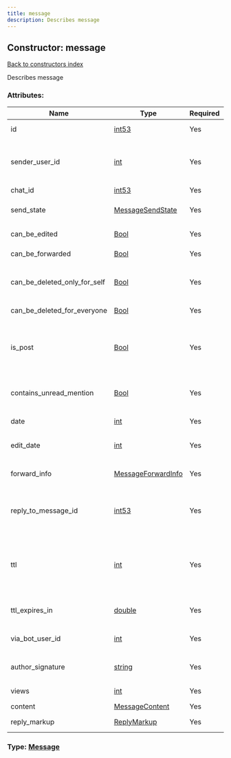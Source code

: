 ```yaml
---
title: message
description: Describes message
---
```

## Constructor: message  
[Back to constructors index](index.md)



Describes message

### Attributes:

| Name     |    Type       | Required | Description |
|----------|---------------|----------|-------------|
|id|[int53](../types/int53.md) | Yes|Unique message identifier|
|sender\_user\_id|[int](../types/int.md) | Yes|Identifier of the user who sent the message, 0 if unknown. It is unknown for channel posts|
|chat\_id|[int53](../types/int53.md) | Yes|Chat identifier|
|send\_state|[MessageSendState](../types/MessageSendState.md) | Yes|Information about sending state of the message|
|can\_be\_edited|[Bool](../types/Bool.md) | Yes|True, if message can be edited|
|can\_be\_forwarded|[Bool](../types/Bool.md) | Yes|True, if message can be forwarded|
|can\_be\_deleted\_only\_for\_self|[Bool](../types/Bool.md) | Yes|True, if message can be deleted only for self, other users will continue to see it|
|can\_be\_deleted\_for\_everyone|[Bool](../types/Bool.md) | Yes|True, if message can be deleted for everyone|
|is\_post|[Bool](../types/Bool.md) | Yes|True, if message is channel post. All messages to broadcast channels are posts, all other messages are not posts|
|contains\_unread\_mention|[Bool](../types/Bool.md) | Yes|True, if message contains unread mention of the current user|
|date|[int](../types/int.md) | Yes|Date when message was sent, unix time|
|edit\_date|[int](../types/int.md) | Yes|Date when message was edited last time, unix time|
|forward\_info|[MessageForwardInfo](../types/MessageForwardInfo.md) | Yes|Information about initial message sender, nullable|
|reply\_to\_message\_id|[int53](../types/int53.md) | Yes|If non-zero, identifier of the message this message replies to, can be identifier of deleted message|
|ttl|[int](../types/int.md) | Yes|Message TTL in seconds, 0 if none. TDLib will send updateDeleteMessages or updateMessageContent when TTL expires|
|ttl\_expires\_in|[double](../types/double.md) | Yes|Time left for message TTL to expire in seconds|
|via\_bot\_user\_id|[int](../types/int.md) | Yes|If non-zero, user identifier of the bot this message is sent via|
|author\_signature|[string](../types/string.md) | Yes|For channel posts, optional author signature|
|views|[int](../types/int.md) | Yes|Number of times this message was viewed|
|content|[MessageContent](../types/MessageContent.md) | Yes|Content of the message|
|reply\_markup|[ReplyMarkup](../types/ReplyMarkup.md) | Yes|Reply markup for the message, nullable|



### Type: [Message](../types/Message.md)


